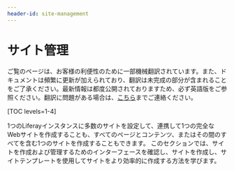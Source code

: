 ```yaml
---
header-id: site-management
---
```


# サイト管理

<p class="alert alert-info"><span class="wysiwyg-color-blue120">ご覧のページは、お客様の利便性のために一部機械翻訳されています。また、ドキュメントは頻繁に更新が加えられており、翻訳は未完成の部分が含まれることをご了承ください。最新情報は都度公開されておりますため、必ず英語版をご参照ください。翻訳に問題がある場合は、<a href="mailto:support-content-jp@liferay.com">こちら</a>までご連絡ください。</span></p>

[TOC levels=1-4]

1つのLiferayインスタンスに多数のサイトを設定して、連携して1つの完全なWebサイトを作成することも、すべてのページとコンテンツ、またはその間のすべてを含む1つのサイトを作成することもできます。 このセクションでは、サイトを作成および管理するためのインターフェースを確認し、サイトを作成し、サイトテンプレートを使用してサイトをより効率的に作成する方法を学びます。
